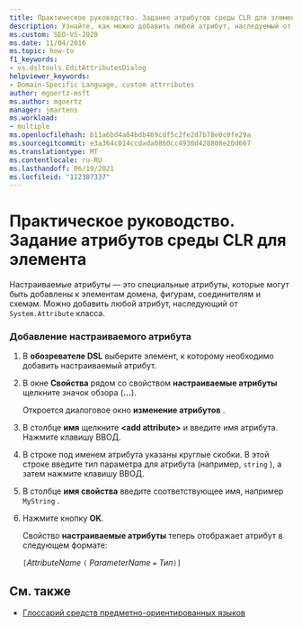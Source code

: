 ```yaml
---
title: Практическое руководство. Задание атрибутов среды CLR для элемента
description: Узнайте, как можно добавить любой атрибут, наследуемый от класса System. Attribute.
ms.custom: SEO-VS-2020
ms.date: 11/04/2016
ms.topic: how-to
f1_keywords:
- vs.dsltools.EditAttributesDialog
helpviewer_keywords:
- Domain-Specific Language, custom attrributes
author: mgoertz-msft
ms.author: mgoertz
manager: jmartens
ms.workload:
- multiple
ms.openlocfilehash: b11a6bd4a04bdb469cdf5c2fe2d7b78e0c0fe29a
ms.sourcegitcommit: e3a364c014ccdada0860cc4930d428808e20d667
ms.translationtype: MT
ms.contentlocale: ru-RU
ms.lasthandoff: 06/19/2021
ms.locfileid: "112387337"
---
```

# <a name="how-to-set-clr-attributes-on-an-element"></a>Практическое руководство. Задание атрибутов среды CLR для элемента
Настраиваемые атрибуты — это специальные атрибуты, которые могут быть добавлены к элементам домена, фигурам, соединителям и схемам. Можно добавить любой атрибут, наследующий от `System.Attribute` класса.

### <a name="to-add-a-custom-attribute"></a>Добавление настраиваемого атрибута

1. В **обозревателе DSL** выберите элемент, к которому необходимо добавить настраиваемый атрибут.

2. В окне **Свойства** рядом со свойством **настраиваемые атрибуты** щелкните значок обзора (**...**).

     Откроется диалоговое окно **изменение атрибутов** .

3. В столбце **имя** щелкните **\<add attribute>** и введите имя атрибута. Нажмите клавишу ВВОД.

4. В строке под именем атрибута указаны круглые скобки. В этой строке введите тип параметра для атрибута (например, `string` ), а затем нажмите клавишу ВВОД.

5. В столбце **имя свойства** введите соответствующее имя, например `MyString` .

6. Нажмите кнопку **OK**.

     Свойство **настраиваемые атрибуты** теперь отображает атрибут в следующем формате:

     `[`*AttributeName* `(` *ParameterName* `=` *Тип*`)]`

## <a name="see-also"></a>См. также

- [Глоссарий средств предметно-ориентированных языков](/previous-versions/bb126564(v=vs.100))